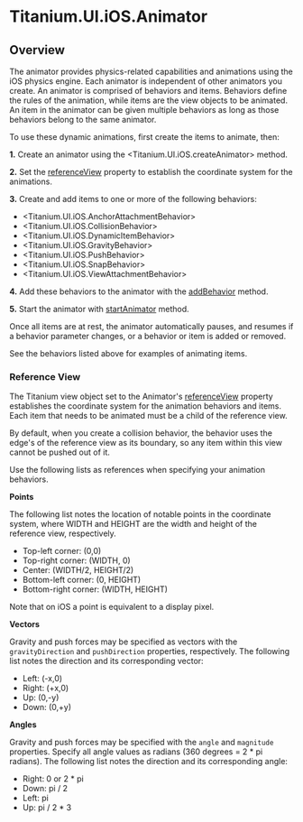 # Titanium.UI.iOS.Animator

<TypeHeader/>

## Overview

The animator provides physics-related capabilities and animations using the iOS physics engine.
Each animator is independent of other animators you create.  An animator is comprised of
behaviors and items. Behaviors define the rules of the animation, while items are the
view objects to be animated. An item in the animator can be given
multiple behaviors as long as those behaviors belong to the same animator.

To use these dynamic animations, first create the items to animate, then:

**1.** Create an animator using the <Titanium.UI.iOS.createAnimator> method.

**2.** Set the [referenceView](Titanium.UI.iOS.Animator.referenceView) property to establish the
   coordinate system for the animations.

**3.** Create and add items to one or more of the following behaviors:

  * <Titanium.UI.iOS.AnchorAttachmentBehavior>
  * <Titanium.UI.iOS.CollisionBehavior>
  * <Titanium.UI.iOS.DynamicItemBehavior>
  * <Titanium.UI.iOS.GravityBehavior>
  * <Titanium.UI.iOS.PushBehavior>
  * <Titanium.UI.iOS.SnapBehavior>
  * <Titanium.UI.iOS.ViewAttachmentBehavior>

**4.** Add these behaviors to the animator with the [addBehavior](Titanium.UI.iOS.Animator.addBehavior) method.

**5.** Start the animator with [startAnimator](Titanium.UI.iOS.Animator.startAnimator) method.

Once all items are at rest, the animator automatically pauses, and resumes if a behavior
parameter changes, or a behavior or item is added or removed.

See the behaviors listed above for examples of animating items.

### Reference View

The Titanium view object set to the Animator's [referenceView](Titanium.UI.iOS.Animator.referenceView)
property establishes the coordinate system for the animation behaviors and items.  Each item that
needs to be animated must be a child of the reference view.

By default, when you create a collision behavior, the behavior uses the edge's of the reference
view as its boundary, so any item within this view cannot be pushed out of it.

Use the following lists as references when specifying your animation behaviors.

**Points**

The following list notes the location of notable points in the coordinate system, where WIDTH and
HEIGHT are the width and height of the reference view, respectively.

  * Top-left corner: (0,0)
  * Top-right corner: (WIDTH, 0)
  * Center: (WIDTH/2, HEIGHT/2)
  * Bottom-left corner: (0, HEIGHT)
  * Bottom-right corner: (WIDTH, HEIGHT)

Note that on iOS a point is equivalent to a display pixel.

**Vectors**

Gravity and push forces may be specified as vectors with the `gravityDirection` and
`pushDirection` properties, respectively.  The following list notes the direction and its
corresponding vector:

  * Left: (-x,0)
  * Right: (+x,0)
  * Up: (0,-y)
  * Down: (0,+y)

**Angles**

Gravity and push forces may be specified with the `angle` and `magnitude` properties.
Specify all angle values as radians (360 degrees = 2 * pi radians).  The following list notes
the direction and its corresponding angle:

  * Right: 0 or 2 * pi
  * Down: pi / 2
  * Left: pi
  * Up: pi / 2 * 3

<ApiDocs/>
